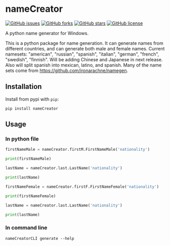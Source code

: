 # nameCreator
[![GitHub issues](https://img.shields.io/github/issues/JHudd435/nameCreator)](https://github.com/JHudd435/nameCreator/issues)
[![GitHub forks](https://img.shields.io/github/forks/JHudd435/nameCreator)](https://github.com/JHudd435/nameCreator/network)
[![GitHub stars](https://img.shields.io/github/stars/JHudd435/nameCreator)](https://github.com/JHudd435/nameCreator/stargazers)
[![GitHub license](https://img.shields.io/github/license/JHudd435/nameCreator)](https://github.com/JHudd435/nameCreator/blob/main/LICENSE)

A python name generator for Windows.

This is a python package for name generation. It can generate names from different countries, and can generate both male and female names.
Current namesets: "american", "russian", "spanish", "italian", "german", "french", "swedish", "finnish". Will be adding Chinese and Japanese in next release. Also will split spanish into mexican, latino, and spanish.
Many of the name sets come from https://github.com/ironarachne/namegen.

## Installation
Install from pypi with `pip`:
```shell
pip install nameCreator
```
## Usage

### In python file
```python
firstNameMale = nameCreator.firstM.FirstNameMale('nationality')

print(firstNameMale)

lastName = nameCreator.last.LastName('nationality')

print(lastName)

firstNameFemale = nameCreator.firstF.FirstNameFemale('nationality')

print(firstNameFemale)

lastName = nameCreator.last.LastName('nationality')

print(lastName)
```

### In command line
```shell
nameCreatorCLI generate --help
```
